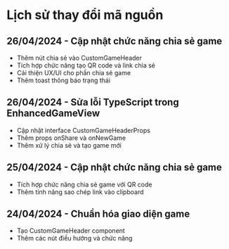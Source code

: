 
# Lịch sử thay đổi mã nguồn

## 26/04/2024 - Cập nhật chức năng chia sẻ game
- Thêm nút chia sẻ vào CustomGameHeader
- Tích hợp chức năng tạo QR code và link chia sẻ
- Cải thiện UX/UI cho phần chia sẻ game
- Thêm toast thông báo trạng thái

## 26/04/2024 - Sửa lỗi TypeScript trong EnhancedGameView
- Cập nhật interface CustomGameHeaderProps
- Thêm props onShare và onNewGame
- Thêm xử lý chia sẻ và tạo game mới

## 25/04/2024 - Cập nhật chức năng chia sẻ game
- Tích hợp chức năng chia sẻ game với QR code
- Thêm tính năng sao chép link vào clipboard

## 24/04/2024 - Chuẩn hóa giao diện game
- Tạo CustomGameHeader component
- Thêm các nút điều hướng và chức năng
